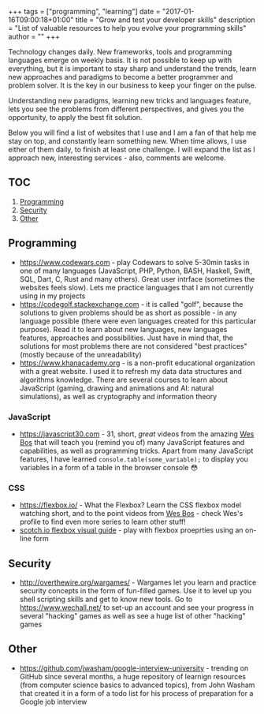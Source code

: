 +++
tags = ["programming", "learning"]
date = "2017-01-16T09:00:18+01:00"
title = "Grow and test your developer skills"
description = "List of valuable resources to help you evolve your programming skills"
author = ""
+++

Technology changes daily. New frameworks, tools and programming languages emerge on weekly basis. It is not possible to keep up with everything, but it is important to stay sharp and understand the trends, learn new approaches and paradigms to become a better programmer and problem solver. It is the key in our business to keep your finger on the pulse.

Understanding new paradigms, learning new tricks and languages feature, lets you see the problems from different perspectives, and gives you the opportunity, to apply the best fit solution.

Below you will find a list of websites that I use and I am a fan of that help me stay on top, and constantly learn something new. When time allows, I use either of them daily, to finish at least one challenge. I will expand the list as I approach new, interesting services - also, comments are welcome.

## TOC

1. [Programming](#programming)
2. [Security](#security)
3. [Other](#other)

## Programming
- https://www.codewars.com - play Codewars to solve 5-30min tasks in one of many languages (JavaScript, PHP, Python, BASH, Haskell, Swift, SQL, Dart, C, Rust and many others). Great user intrface (sometimes the websites feels slow). Lets me practice languages that I am not currently using in my projects
- https://codegolf.stackexchange.com - it is called "golf", because the solutions to given problems should be as short as possible - in any language possible (there were even languages created for this particular purpose). Read it to learn about new languages, new languages features, approaches and possibilities. Just have in mind that, the solutions for most problems there are not considered "best practices" (mostly because of the unreadability)
- https://www.khanacademy.org - is a non-profit educational organization with a great website. I used it to refresh my data data structures and algorithms knowledge. There are several courses to learn about JavaScript (gaming, drawing and animations and AI: natural simulations), as well as cryptography and information theory

### JavaScript
- https://javascript30.com - 31, short, *great* videos from the amazing [Wes Bos](https://twitter.com/wesbos) that will teach you (remind you of) many JavaScript features and capabilities, as well as programming tricks. Apart from many JavaScript features, I have learned `console.table(some_variable);` to display you variables in a form of a table in the browser console 😳

### CSS
- https://flexbox.io/ - What the Flexbox? Learn the CSS flexbox model watching short, and to the point videos from [Wes Bos](https://twitter.com/wesbos) - check Wes's profile to find even more series to learn other stuff!
- [scotch.io flexbox visual guide](https://demos.scotch.io/visual-guide-to-css3-flexbox-flexbox-playground/demos/) - play with flexbox proeprties using an on-line form

## Security

- http://overthewire.org/wargames/ - Wargames let you learn and practice security concepts in the form of fun-filled games. Use it to level up you shell scripting skills and get to know new tools. Go to https://www.wechall.net/ to set-up an account and see your progress in several "hacking" games as well as see a huge list of other "hacking" games

## Other
- https://github.com/jwasham/google-interview-university - trending on GitHub since several months, a huge repository of learnign resources (from computer science basics to advanced topics), from John Washam that created it in a form of a todo list for his process of preparation for a Google job interview
